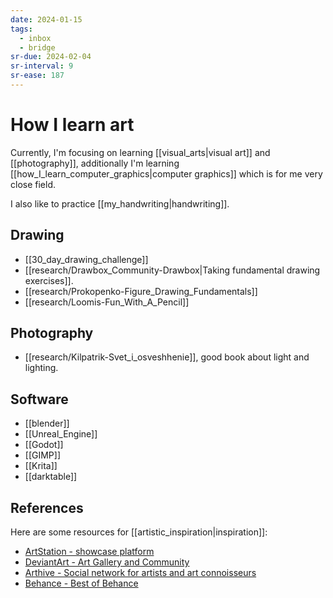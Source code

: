 ```yaml
---
date: 2024-01-15
tags:
  - inbox
  - bridge
sr-due: 2024-02-04
sr-interval: 9
sr-ease: 187
---
```


# How I learn art

Currently, I'm focusing on learning [[visual_arts|visual art]] and
[[photography]], additionally I'm learning
[[how_I_learn_computer_graphics|computer graphics]] which is for me very close
field.

I also like to practice [[my_handwriting|handwriting]].

## Drawing

- [[30_day_drawing_challenge]]
- [[research/Drawbox_Community-Drawbox|Taking fundamental drawing exercises]].
- [[research/Prokopenko-Figure_Drawing_Fundamentals]]
- [[research/Loomis-Fun_With_A_Pencil]]

## Photography

- [[research/Kilpatrik-Svet_i_osveshhenie]], good book about light and lighting.

## Software

- [[blender]]
- [[Unreal_Engine]]
- [[Godot]]
- [[GIMP]]
- [[Krita]]
- [[darktable]]

## References

Here are some resources for [[artistic_inspiration|inspiration]]:

- [ArtStation - showcase platform](https://www.artstation.com/)
- [DeviantArt - Art Gallery and Community](https://www.deviantart.com/)
- [Arthive - Social network for artists and art connoisseurs](https://arthive.com/)
- [Behance - Best of Behance](https://www.behance.net/)
